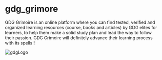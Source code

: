 # gdg_grimore
GDG Grimoire is an online platform where you can find tested, verified and organized learning resources (course, books and articles) by GDG elites for learners, to help them make a solid study plan and lead the way to follow their passion. GDG Grimoire will definitely advance their learning process with its spells !

![gdgLogo](https://user-images.githubusercontent.com/78237871/151633794-ccb7ee50-c0b5-4d57-b259-537c45225f75.png)
